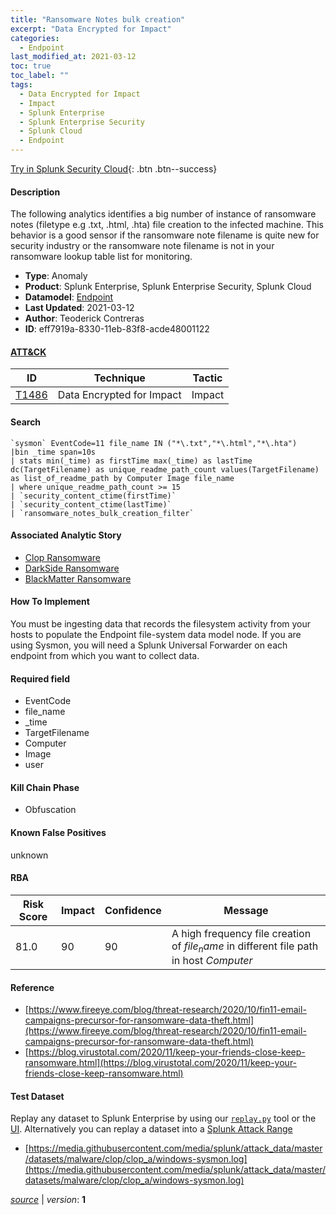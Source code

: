 ```yaml
---
title: "Ransomware Notes bulk creation"
excerpt: "Data Encrypted for Impact"
categories:
  - Endpoint
last_modified_at: 2021-03-12
toc: true
toc_label: ""
tags:
  - Data Encrypted for Impact
  - Impact
  - Splunk Enterprise
  - Splunk Enterprise Security
  - Splunk Cloud
  - Endpoint
---
```




[Try in Splunk Security Cloud](https://www.splunk.com/en_us/cyber-security.html){: .btn .btn--success}

#### Description

The following analytics identifies a big number of instance of ransomware notes (filetype e.g .txt, .html, .hta) file creation to the infected machine. This behavior is a good sensor if the ransomware note filename is quite new for security industry or the ransomware note filename is not in your ransomware lookup table list for monitoring.

- **Type**: Anomaly
- **Product**: Splunk Enterprise, Splunk Enterprise Security, Splunk Cloud
- **Datamodel**: [Endpoint](https://docs.splunk.com/Documentation/CIM/latest/User/Endpoint)
- **Last Updated**: 2021-03-12
- **Author**: Teoderick Contreras
- **ID**: eff7919a-8330-11eb-83f8-acde48001122


#### [ATT&CK](https://attack.mitre.org/)

| ID          | Technique   | Tactic         |
| ----------- | ----------- |--------------- |
| [T1486](https://attack.mitre.org/techniques/T1486/) | Data Encrypted for Impact | Impact |

#### Search

```
`sysmon` EventCode=11 file_name IN ("*\.txt","*\.html","*\.hta") 
|bin _time span=10s 
| stats min(_time) as firstTime max(_time) as lastTime dc(TargetFilename) as unique_readme_path_count values(TargetFilename) as list_of_readme_path by Computer Image file_name 
| where unique_readme_path_count >= 15 
| `security_content_ctime(firstTime)` 
| `security_content_ctime(lastTime)` 
| `ransomware_notes_bulk_creation_filter`
```

#### Associated Analytic Story
* [Clop Ransomware](/stories/clop_ransomware)
* [DarkSide Ransomware](/stories/darkside_ransomware)
* [BlackMatter Ransomware](/stories/blackmatter_ransomware)


#### How To Implement
You must be ingesting data that records the filesystem activity from your hosts to populate the Endpoint file-system data model node. If you are using Sysmon, you will need a Splunk Universal Forwarder on each endpoint from which you want to collect data.

#### Required field
* EventCode
* file_name
* _time
* TargetFilename
* Computer
* Image
* user


#### Kill Chain Phase
* Obfuscation


#### Known False Positives
unknown


#### RBA

| Risk Score  | Impact      | Confidence   | Message      |
| ----------- | ----------- |--------------|--------------|
| 81.0 | 90 | 90 | A high frequency file creation of $file_name$ in different file path in host $Computer$ |




#### Reference

* [https://www.fireeye.com/blog/threat-research/2020/10/fin11-email-campaigns-precursor-for-ransomware-data-theft.html](https://www.fireeye.com/blog/threat-research/2020/10/fin11-email-campaigns-precursor-for-ransomware-data-theft.html)
* [https://blog.virustotal.com/2020/11/keep-your-friends-close-keep-ransomware.html](https://blog.virustotal.com/2020/11/keep-your-friends-close-keep-ransomware.html)



#### Test Dataset
Replay any dataset to Splunk Enterprise by using our [`replay.py`](https://github.com/splunk/attack_data#using-replaypy) tool or the [UI](https://github.com/splunk/attack_data#using-ui).
Alternatively you can replay a dataset into a [Splunk Attack Range](https://github.com/splunk/attack_range#replay-dumps-into-attack-range-splunk-server)

* [https://media.githubusercontent.com/media/splunk/attack_data/master/datasets/malware/clop/clop_a/windows-sysmon.log](https://media.githubusercontent.com/media/splunk/attack_data/master/datasets/malware/clop/clop_a/windows-sysmon.log)



[*source*](https://github.com/splunk/security_content/tree/develop/detections/endpoint/ransomware_notes_bulk_creation.yml) \| *version*: **1**